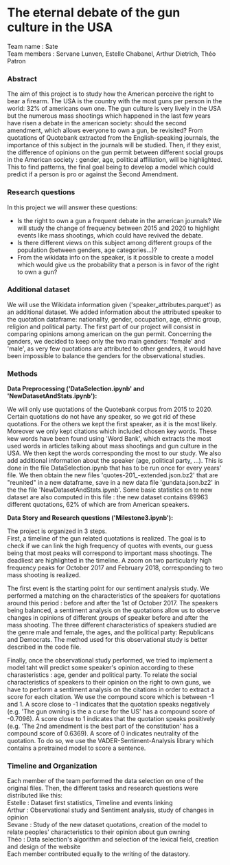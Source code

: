 # The eternal debate of the gun culture in the USA

Team name : Sate \
Team members : Servane Lunven, Estelle Chabanel, Arthur Dietrich, Théo Patron

### Abstract 

The aim of this project is to study how the American perceive the right to bear a firearm. The USA is the country with the most guns per person in the world: 32% of americans own one. The gun culture is very lively in the USA but the numerous mass shootings which happened in the last few years have risen a debate in the american society: should the second amendment, which allows everyone to own a gun, be revisited? From quotations of Quotebank extracted from the English-speaking journals, the importance of this subject in the journals will be studied. Then, if they exist, the difference of opinions on the gun permit between different social groups in the American society : gender, age, political affiliation, will be highlighted. This to find patterns, the final goal being to develop a model which could predict if a person is pro or against the Second Amendment. 

### Research questions
In this project we will answer these questions:
- Is the right to own a gun a frequent debate in the american journals?
  We will  study the change of frequency between 2015 and 2020 to highlight events like mass shootings, which could have revived the debate.
- Is there different views on this subject among different groups of the population (between genders, age categories...)? 
- From the wikidata info on the speaker, is it possible to create a model which would give us the probability that a person is in favor of the right to own a gun? 


### Additional dataset  
We will use the Wikidata information given ('speaker_attributes.parquet') as an additional dataset. We added information about the attributed speaker to the quotation dataframe: nationality, gender, occupation, age, ethnic group, religion and political party. The first part of our project will consist in comparing opinions among american on the gun permit. Concerning the genders, we decided to keep only the two main genders: 'female' and 'male', as very few quotations are attributed to other genders, it would have been impossible to balance the genders for the observational studies. 

### Methods 
__Data Preprocessing ('DataSelection.ipynb' and 'NewDatasetAndStats.ipynb'):__  
  
 We will only use quotations of the Quotebank corpus from 2015 to 2020. Certain quotations do not have any speaker, so we got rid of these quotations. For the others we kept the first speaker, as it is the most likely. Moreover we only kept citations which included chosen key words. These kew words have been found using 'Word Bank', which extracts the most used words in articles talking about mass shootings and gun culture in the USA. We then kept the words corresponding the most to our study. We also add additional information about the speaker (age, political party, ...). This is done in the file DataSelection.ipynb that has to be run once for every years' file. We then obtain the new files 'quotes-201_-extended.json.bz2' that are "reunited" in a new dataframe, save in a new data file 'gundata.json.bz2' in the the file 'NewDatasetAndStats.ipynb'. Some basic statistics on te new dataset are also computed in this file : the new dataset contains 69963 different quotations, 62% of which are from American speakers.
 
 __Data Story and Research questions ('Milestone3.ipynb'):__  
   
The project is organized in 3 steps.   
First, a timeline of the gun related quotations is realized. The goal is to check if we can link the high frequency of quotes with  events, our guess being that most peaks will correspond to important mass shootings. The deadliest are highlighted in the timeline. A zoom on two particularly high frequency peaks for October 2017 and February 2018, corresponding to two mass shooting is realized.   
  
The first event is the starting point for our sentiment analysis study. We performed a matching on the characteristics of the speakers for quotations around this period : before and after the 1st of October 2017. The speakers being balanced, a sentiment analysis on the quotations allow us to observe changes in opinions of different groups of speaker before and after the mass shooting. The three different  characteristics of speakers studied are the genre male and female, the ages, and the political party: Republicans and Democrats. The method used for this observational study is better described in the code file.   
  
Finally, once the observational study performed, we tried to implement a model taht will predict some speaker's opinion according to these charasteristics : age, gender and political party. To relate the social characteristics of speakers to their opinion on the right to own guns, we have to perform a sentiment analysis on the citations in order to extract a score for each citation. We use the compound score which is between -1 and 1. A score close to -1 indicates that the quotation speaks negatively (e.g. 'The gun owning is the a curse for the US' has a compound score of -0.7096). A score close to 1 indicates that the quotation speaks positively (e.g. 'The 2nd amendment is the best part of the constitution' has a compound score of 0.6369). A score of 0 indicates neutrality of the quotation.
To do so, we use the VADER-Sentiment-Analysis library which contains a pretrained model to score a sentence.   
  

### Timeline and Organization
Each member of the team performed the data selection on one of the original files. Then, the different tasks and research questions were distributed like this:  
Estelle : Dataset first statistics, Timeline and events linking  
Arthur : Observational study and Sentiment analysis, study of changes in opinion  
Sevane : Study of the new dataset quotations, creation of the model to relate peoples' characteristics to their opinion about gun owning  
Théo : Data selection's algorithm and selection of the lexical field, creation and design of the website   
Each member contributed equally to the writing of the datastory.




